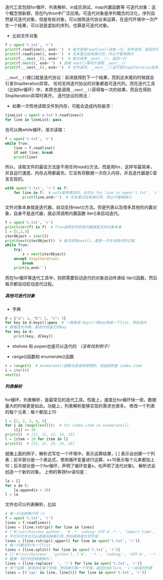 迭代工具包括for循环、列表解析、in成员测试、map内置函数等
可迭代对象：这个概念很新颖，但在Python中广泛应用。可迭代对象是序列概念的泛化，序列自然是可迭代对象，但是有些对象，可以按照迭代协议来运算，在迭代环境中一次产生一个结果，可以说是虚拟的序列，也算是可迭代对象。
- 比如文件对象
```Python
f = open('t.txt', 'r')
print(f.readline(), end='')  # 每次调用readline()读取一行。文件读完，返回空字符串
print(f.readline(), end='')  # 文本里已经有换行符，所以不要再换行
print(f.__next__(), end='')  # 每次调用__next__()，返回一行
print(f.next(), end='')  # 调用 next()等同于调用__next__()
print(f.__next__(), end='')  # 文件读完，__next__()会引发StopIteration异常
```

`__next__()`接口就是迭代协议：前进就得到下一个结果，而到达末尾的时候就会引发StopIteration异常。
任何支持迭代协议的对象都是可迭代的。而在迭代工具（比如for循环）中，本质也是调用`__next__()`获得每一次的结果，而且在得到StopIteration异常时离开。
迭代协议的用法：
- 如果一次性地读取文件到内存，可能会造成内存崩溃：
```python
lineList = open('a.txt').readlines()
for line in lineList: pass
```
也可以用while循环，渐次读取：
```python
f = open('t.txt', 'r')
while True:
    line = f.readline()
    if not line: break
    print(line)
```
所以，读取文件的最佳方法是不用任何read()方法，而是用for，这样写最简单，并且运行速度、内存占用都最优。它没有将数据一次存入内存，并且迭代器是C语言实现的。
```python
with open('t.txt', 'r') as f:
    for line in f:  # with是特意加的。也可以 for line in open('t.txt', 'r')
        print(line,end='')  # 文本里已经有换行符，所以不要再换行
```
文件对象本身就是迭代器，自动支持next()方法。但是列表以及很多其他的内置对象，自身不是迭代器，就必须调用内置函数 iter()来启动迭代。
```python
f = open('t.txt', 'r')
print(iter(f) is f)  # True说明文件的迭代器就是文件对象本身
l = [1,2,3]
iterObject = iter(l)
print(next(iterObject))  # 每次调用next()，都是一次手动迭代的过程
while True:
    try:
        x = next(iterObject)
    except StopIteration:
        break
    print(x,end='')
```
而在for循环等迭代工具中，则把需要启动迭代的对象自动传递给 iter()函数，然后每次都自动启动迭代过程。

##### 其他可迭代对象
- 字典
```python
d = {"a": 1, "b": 2, "c": 3}
for key in d.keys():pass  # 一般是用 keys()将key转成一个list，然后迭代
# 直接迭代字典，那迭代的是它的key
for key in d:
    print(key, d[key])
```

- shelves 和 popen也是可以迭代的  *（没有找到例子）*

- range()函数和 enumerate()函数
```python
r = range(5)  # enumerate()函数也是这样使用的，但返回的是 index,item
i = iter(r)
next(i)
```

##### 列表解析
for循环、列表解析，是最常见的迭代工具。性能上，速度比for循环快一倍，数据量大的时候更是如此。功能上，列表解析能够实现的需求也很多。
修改一个列表的每个元素：每个都加上10
```python
l = [1, 2, 3, 4, 5]
for i in range(len(l)):  # for index,item in enumerate(l)
    l[i] += 10
print(l)  # [11, 12, 13, 14, 15]
l = [item + 10 for item in l]
print(l)  # [21, 22, 23, 24, 25]
```
就像上面的例子，解析式写在一个环境中，表示运算结果，[ ] 表示会创建一个列表；前半部分是一个表达式，使用循环变量进行运算，x+10表示每个元素都加上10；后半部分是一个for循环，声明了循环变量x，也声明了迭代对象l。
解析式会创造一个新的对象。
上例的等效for语句是：
```python
la = []
for x in l:
    la.append(x + 10)
l = la
```
文件也可以列表解析，比如
```python
# 每一行去掉换行符 \n
f = open('t.txt', 'r')
lines = f.readlines()
lines = [line.rstrip() for line in lines]
# ['#!/usr/bin/env python', '# -*- coding: UTF-8 -*-', 'import time', 'from selenium import webdriver']
# 不打开文件也可以直接去掉换行符,然后再转成大写字母
lines = [line.rstrip().upper() for line in open('t.txt', 'r')]
# 每一行都切分为一个list
lines = [line.split() for line in open('t.txt', 'r')]
# [['#!/usr/bin/env', 'python'], ['#', '-*-', 'coding:', 'UTF-8', '-*-'], ['import', 'time'], ['from', 'selenium', 'import', 'webdriver']]
# 替换：将行内空格替换为！
lines = [line.replace(' ', '!') for line in open('t.txt', 'r')]
# 多个运算：是否存在某个字母，然后索引第一个字母，返回元组(Ture, 'i')组成的列表
lines = [('sys' in line, line[0]) for line in open('t.txt', 'r')]
```

